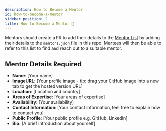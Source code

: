 ```yaml
---
description: How to Become a Mentor
id: how-to-become-a-mentor
sidebar_position: 2
title: How to Become a Mentor 🤝
---
```

<head>
    <meta property="og:title" content="How to Become a Mentor" />
    <meta property="og:type" content="article" />
    <meta property="og:url" content="https://www.developermentoring.guide/finding-a-mentor/how-to-become-a-mentor" />
</head>

Mentors should create a PR to add their details to the [Mentor List](mentor-list) by adding their details to the `mentors.json` file in this repo. Mentees will then be able to refer to this list to find and reach out to a suitable mentor.

## Mentor Details Required

- **Name**: [Your name]
- **ImageURL**: [Your profile image - tip: drag your GitHub image into a new tab to get the hosted version URL]
- **Location**: [Location and country]
- **Areas of Expertise**: [Your areas of expertise]
- **Availability**: [Your availability]
- **Contact Information**: [Your contact information, feel free to explain how to contact you]
- **Public Profile**: [Your public profile e.g. GitHub, LinkedIn]
- **Bio**: [A brief introduction about yourself]
